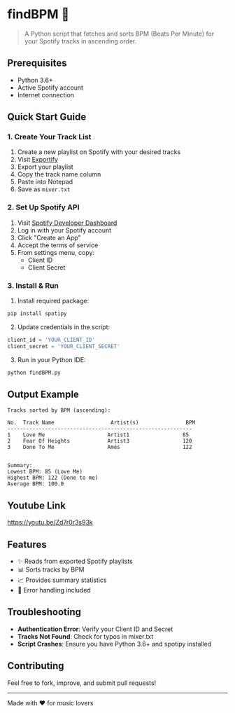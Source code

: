 # findBPM 🎵

> A Python script that fetches and sorts BPM (Beats Per Minute) for your Spotify tracks in ascending order.

## Prerequisites
- Python 3.6+
- Active Spotify account
- Internet connection

## Quick Start Guide

### 1. Create Your Track List
1. Create a new playlist on Spotify with your desired tracks
2. Visit [Exportify](https://exportify.net/#playlists)
3. Export your playlist
4. Copy the track name column
5. Paste into Notepad
6. Save as `mixer.txt`

### 2. Set Up Spotify API
1. Visit [Spotify Developer Dashboard](https://developer.spotify.com/dashboard)
2. Log in with your Spotify account
3. Click "Create an App"
4. Accept the terms of service
5. From settings menu, copy:
   - Client ID
   - Client Secret

### 3. Install & Run
1. Install required package:
```bash
pip install spotipy
```

2. Update credentials in the script:
```python
client_id = 'YOUR_CLIENT_ID'
client_secret = 'YOUR_CLIENT_SECRET'
```

3. Run in your Python IDE:
```bash
python findBPM.py
```

## Output Example
```
Tracks sorted by BPM (ascending):

No.  Track Name                  Artist(s)               BPM     
-----------------------------------------------------------
1    Love Me                    Artist1                 85
2    Fear Of Heights            Artist3                 120       
3    Done To Me                 Amés                    122     
  

Summary:
Lowest BPM: 85 (Love Me)
Highest BPM: 122 (Done to me)
Average BPM: 100.0
```

## Youtube Link

https://youtu.be/Zd7r0r3s93k

## Features
- ✨ Reads from exported Spotify playlists
- 📊 Sorts tracks by BPM
- 📈 Provides summary statistics
- 🔄 Error handling included

## Troubleshooting
- **Authentication Error**: Verify your Client ID and Secret
- **Tracks Not Found**: Check for typos in mixer.txt
- **Script Crashes**: Ensure you have Python 3.6+ and spotipy installed

## Contributing
Feel free to fork, improve, and submit pull requests!

---
Made with ❤️ for music lovers

